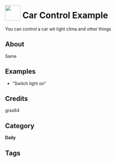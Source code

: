 # <img src="https://raw.githack.com/FortAwesome/Font-Awesome/master/svgs/solid/car-side.svg" card_color="#BDC3C7" width="50" height="50" style="vertical-align:bottom"/> Car Control Example
You can control a car wit light clima and other things

## About
Same

## Examples
* "Switch light on"

## Credits
gras64

## Category
**Daily**

## Tags

